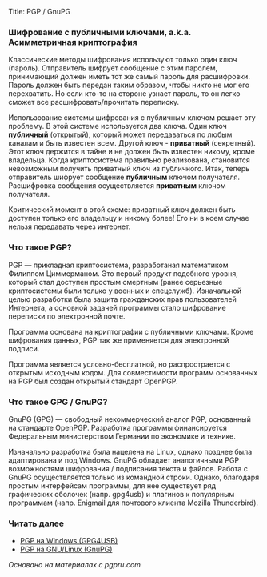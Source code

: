 Title: PGP / GnuPG

### Шифрование с публичными ключами, a.k.a. Асимметричная криптография

Классические методы шифрования используют только один ключ (пароль). Отправитель шифрует сообщение с этим паролем, принимающий должен иметь тот же самый пароль для расшифровки. Пароль должен быть передан таким образом, чтобы никто не мог его перехватить. Но если кто-то на стороне узнает пароль, то он легко сможет все расшифровать/прочитать переписку.

Использование системы шифрования с публичным ключом решает эту проблему. В этой системе используется два ключа. Один ключ **публичный** (открытый), который может передаваться по любым каналам и быть известен всем. Другой ключ - **приватный** (секретный). Этот ключ держится в тайне и не должен быть известен никому, кроме владельца. Когда криптосистема правильно реализована, становится невозможным получить приватный ключ из публичного. Итак, теперь отправитель шифрует сообщение **публичным** ключом получателя. Расшифровка сообщения осуществляется **приватным** ключом получателя.

Критический момент в этой схеме: приватный ключ должен быть доступен только его владельцу и никому более! Его ни в коем случае нельзя передавать через интернет.

### Что такое PGP?

PGP — прикладная криптосистема, разработаная математиком Филиппом Циммерманом. Это первый продукт подобного уровня, который стал доступен простым смертным (ранее серьезные криптосистемы были только у военных и спецслужб). Изначальной целью разработки была защита гражданских прав пользователей Интернета, а основной задачей программы стало шифрование переписки по электронной почте.

Программа основана на криптографии с публичными ключами. Кроме шифрования данных, PGP так же применяется для электронной подписи.

Программа является условно-бесплатной, но распрострается с открытым исходным кодом. Для совместимости программ основанных на PGP был создан открытый стандарт OpenPGP.

### Что такое GPG / GnuPG?

GnuPG (GPG)  — свободный некоммерческий аналог PGP, основанный на стандарте OpenPGP. Разработка программы финансируется Федеральным министерством Германии по экономике и технике. 

Изначально разработка была нацелена на Linux, однако позднее была адаптирована и под Windows. GnuPG обладает аналогичными PGP возможностями шифрования / подписания текста и файлов. Работа с GnuPG осуществляется только из командной строки. Однако, благодаря простым интерфейсам программы, для нее существует ряд графических оболочек (напр. gpg4usb) и плагинов к популярным программам (напр. Enigmail для почтового клиента Mozilla Thunderbird).

### Читать далее

- [PGP на Windows (GPG4USB)]({filename}/pages/gpg4usb.md)
- [PGP на GNU/Linux (GnuPG)]({filename}/pages/gnupg.md)

*Основано на материалах с pgpru.com*
